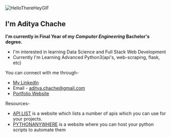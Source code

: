 ![HelloThereHeyGIF](https://user-images.githubusercontent.com/84438200/149096827-4711b866-1c42-49cf-80ed-de01ad2d0b63.gif)


## I'm Aditya Chache
**I'm currently in Final Year of my *Computer Engineering* Bachelor's degree.**

- I'm interested in learning Data Science and Full Stack Web Development
- Currently I'm Learning Advanced Python3(api's, web-scraping, flask, etc) 

You can connect with me through-
- [My LinkedIn](https://www.linkedin.com/in/aditya-chache-2647091a7/)
- Email - aditya.chache@gmail.com
- [Portfolio Website](https://adityachache.github.io/portfolio-website/)


Resources-
- [API LIST](https://apilist.fun/) is a website which lists a number of apis which you can use for your projects.
- [PYTHONANYWHERE](https://www.pythonanywhere.com/) is a website where you can host your python scripts to automate them

<!--
**adityachache/adityachache** is a ✨ _special_ ✨ repository because its `README.md` (this file) appears on your GitHub profile.

Here are some ideas to get you started:

- 🔭 I’m currently working on ...
- 🌱 I’m currently learning ...
- 👯 I’m looking to collaborate on ...
- 🤔 I’m looking for help with ...
- 💬 Ask me about ...
- 📫 How to reach me: ...
- 😄 Pronouns: ...
- ⚡ Fun fact: ...
-->
